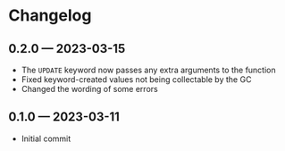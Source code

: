 # Changelog

## 0.2.0 — 2023-03-15
* The `UPDATE` keyword now passes any extra arguments to the function
* Fixed keyword-created values not being collectable by the GC
* Changed the wording of some errors

## 0.1.0 — 2023-03-11
* Initial commit
